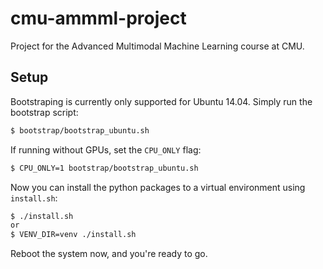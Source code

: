 # cmu-ammml-project
Project for the Advanced Multimodal Machine Learning course at CMU.

## Setup
Bootstraping is currently only supported for Ubuntu 14.04. Simply run the bootstrap script:
```bash
$ bootstrap/bootstrap_ubuntu.sh
```
If running without GPUs, set the `CPU_ONLY` flag:
```bash
$ CPU_ONLY=1 bootstrap/bootstrap_ubuntu.sh
```
Now you can install the python packages to a virtual environment using `install.sh`:
```bash
$ ./install.sh
or
$ VENV_DIR=venv ./install.sh
```
Reboot the system now, and you're ready to go.
